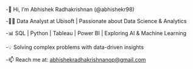-👋 Hi, I’m Abhishek Radhakrishnan (@abhishekr98)

-👨‍💻 Data Analyst at Ubisoft | Passionate about Data Science & Analytics

-📊 SQL | Python | Tableau | Power BI | Exploring AI & Machine Learning

-💡 Solving complex problems with data-driven insights

-📫 Reach me at: abhishekradhakrishnanop@gmail.com

<!---
abhishekr98/abhishekr98 is a ✨ special ✨ repository because its `README.md` (this file) appears on your GitHub profile.
You can click the Preview link to take a look at your changes.
--->
